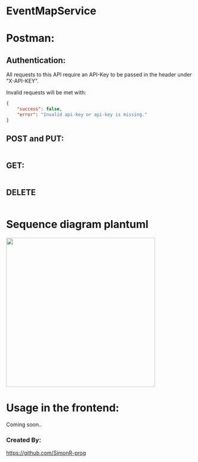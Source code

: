 # EventMapService

# Postman:

## Authentication:

All requests to this API require an API-Key to be passed in the header under "X-API-KEY". 

Invalid requests will be met with:

```json
{
    "success": false,
    "error": "Invalid api-key or api-key is missing."
}
```

## POST and PUT: 

```json
```

## GET:

```json
```

## DELETE

```json
```

# Sequence diagram plantuml

<img src="https://github.com/user-attachments/assets/ee0fd56a-978e-4088-b3f7-4a727a4bc291" width="400">

# Usage in the frontend:

Coming soon..

### Created By:

https://github.com/SimonR-prog
